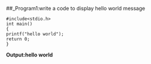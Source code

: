 ##_Program1:write a code to display hello world message
```
#include<stdio.h>
int main()
{
printf("hello world");
return 0;
}
```
**Output:hello world**
